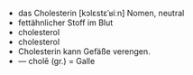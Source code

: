 - das Cholesterin	[kɔlɛstɛˈʁiːn]	Nomen, neutral
- fettähnlicher Stoff im Blut
- cholesterol
- cholesterol
- Cholesterin kann Gefäße verengen.
- —	cholē (gr.) = Galle